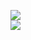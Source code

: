[![](https://img.shields.io/badge/Made%20With-Github%20Spray-lightgrey.svg?style=for-the-badge&logo=github)](https://github.com/Annihil/github-spray#11315)  
[![](https://i.imgur.com/2DrTn0Z.gif)](https://github.com/Annihil/github-spray)